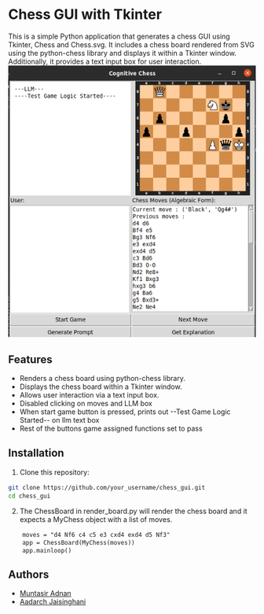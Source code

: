 # Chess GUI with Tkinter

This is a simple Python application that generates a chess GUI using Tkinter, Chess and Chess.svg. It includes a chess board rendered from SVG using the python-chess library and displays it within a Tkinter window. Additionally, it provides a text input box for user interaction.
![Chess GUI](GUI.png)

## Features

- Renders a chess board using python-chess library.
- Displays the chess board within a Tkinter window.
- Allows user interaction via a text input box.
- Disabled clicking on moves and LLM box  
- When start game button is pressed, prints out --Test Game Logic Started-- on llm text box  
- Rest of the buttons game assigned functions set to pass

## Installation

1. Clone this repository:

```bash
git clone https://github.com/your_username/chess_gui.git
cd chess_gui
```
2. The ChessBoard in render_board.py will render the chess board and it expects a MyChess object with a list of moves.
```%python
    moves = "d4 Nf6 c4 c5 e3 cxd4 exd4 d5 Nf3"
    app = ChessBoard(MyChess(moves))
    app.mainloop()
```
## Authors  
- [Muntasir Adnan](https://github.com/Adnan525)
- [Aadarch Jaisinghani](https://github.com/Aade001)